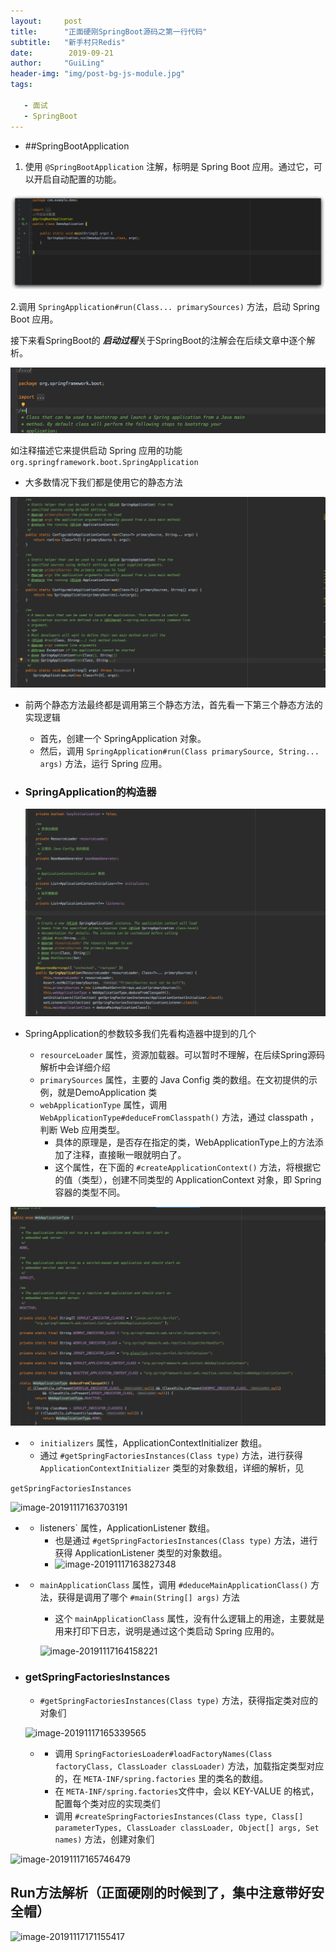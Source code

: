 ```yaml
---
layout:     post
title:      "正面硬刚SpringBoot源码之第一行代码"
subtitle:   "新手村只Redis"
date:        2019-09-21
author:     "GuiLing"
header-img: "img/post-bg-js-module.jpg"
tags:

   - 面试
   - SpringBoot
---
```

- ##SpringBootApplication

1. 使用 `@SpringBootApplication` 注解，标明是 Spring Boot 应用。通过它，可以开启自动配置的功能。

![Xnip2019-11-17_16-01-07](/img/spring/2019/11-17/Xnip2019-11-17_16-01-07.jpg)

2.调用 `SpringApplication#run(Class... primarySources)` 方法，启动 Spring Boot 应用。

接下来看SpringBoot的 ***启动过程***关于SpringBoot的注解会在后续文章中逐个解析。

![image-20191117160857940](/img/spring/2019/11-17/image-20191117160857940.png)

如注释描述它来提供启动 Spring 应用的功能```org.springframework.boot.SpringApplication```

- 大多数情况下我们都是使用它的静态方法

![image-20191117161414199](/img/spring/2019/11-17/image-20191117161414199.png)

- 前两个静态方法最终都是调用第三个静态方法，首先看一下第三个静态方法的实现逻辑

  - 首先，创建一个 SpringApplication 对象。
  - 然后，调用 `SpringApplication#run(Class primarySource, String... args)` 方法，运行 Spring 应用。

- ### SpringApplication的构造器

  ![image-20191117162452698](/img/spring/2019/11-17/image-20191117162452698.png)

- SpringApplication的参数较多我们先看构造器中提到的几个
  - `resourceLoader` 属性，资源加载器。可以暂时不理解，在后续Spring源码解析中会详细介绍
  - `primarySources` 属性，主要的 Java Config 类的数组。在文初提供的示例，就是DemoApplication 类
  - `webApplicationType` 属性，调用 `WebApplicationType#deduceFromClasspath()` 方法，通过 classpath ，判断 Web 应用类型。
    - 具体的原理是，是否存在指定的类，WebApplicationType上的方法添加了注释，直接瞅一眼就明白了。
    - 这个属性，在下面的 `#createApplicationContext()` 方法，将根据它的值（类型），创建不同类型的 ApplicationContext 对象，即 Spring 容器的类型不同。

![image-20191117162941404](/img/spring/2019/11-17/image-20191117162941404.png)

- - `initializers` 属性，ApplicationContextInitializer 数组。
  - 通过 `#getSpringFactoriesInstances(Class type)` 方法，进行获得 ```ApplicationContextInitializer``` 类型的对象数组，详细的解析，见

```getSpringFactoriesInstances``` 

![image-20191117163703191](/img/spring/2019/11-17/image-20191117163703191.png)

- - listeners` 属性，ApplicationListener 数组。
    - 也是通过 `#getSpringFactoriesInstances(Class type)` 方法，进行获得 ApplicationListener 类型的对象数组。
    - ![image-20191117163827348](/img/spring/2019/11-17/image-20191117163827348.png)

- - `mainApplicationClass` 属性，调用 `#deduceMainApplicationClass()` 方法，获得是调用了哪个 `#main(String[] args)` 方法

    - 这个 `mainApplicationClass` 属性，没有什么逻辑上的用途，主要就是用来打印下日志，说明是通过这个类启动 Spring 应用的。

    ![image-20191117164158221](/img/spring/2019/11-17/image-20191117164158221.png)

- ### getSpringFactoriesInstances

  - `#getSpringFactoriesInstances(Class type)` 方法，获得指定类对应的对象们

  ![image-20191117165339565](/img/spring/2019/11-17/image-20191117165339565.png)

  - - 调用 `SpringFactoriesLoader#loadFactoryNames(Class factoryClass, ClassLoader classLoader)` 方法，加载指定类型对应的，在 `META-INF/spring.factories` 里的类名的数组。
    - 在 `META-INF/spring.factories`文件中，会以 KEY-VALUE 的格式，配置每个类对应的实现类们
    - 调用 `#createSpringFactoriesInstances(Class type, Class[] parameterTypes, ClassLoader classLoader, Object[] args, Set names)` 方法，创建对象们

![image-20191117165746479](/img/spring/2019/11-17/image-20191117165746479.png)

## Run方法解析（正面硬刚的时候到了，集中注意带好安全帽）

![image-20191117171155417](/img/spring/2019/11-17/image-20191117171155417.png)

